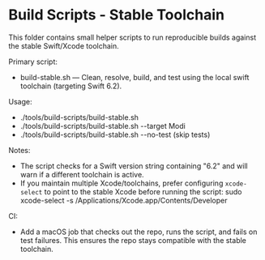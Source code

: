 # Build Scripts - Stable Toolchain

This folder contains small helper scripts to run reproducible builds against the stable Swift/Xcode toolchain.

Primary script:
- build-stable.sh — Clean, resolve, build, and test using the local swift toolchain (targeting Swift 6.2).

Usage:
- ./tools/build-scripts/build-stable.sh
- ./tools/build-scripts/build-stable.sh --target Modi
- ./tools/build-scripts/build-stable.sh --no-test   (skip tests)

Notes:
- The script checks for a Swift version string containing "6.2" and will warn if a different toolchain is active.
- If you maintain multiple Xcode/toolchains, prefer configuring `xcode-select` to point to the stable Xcode before running the script:
  sudo xcode-select -s /Applications/Xcode.app/Contents/Developer

CI:
- Add a macOS job that checks out the repo, runs the script, and fails on test failures. This ensures the repo stays compatible with the stable toolchain.
